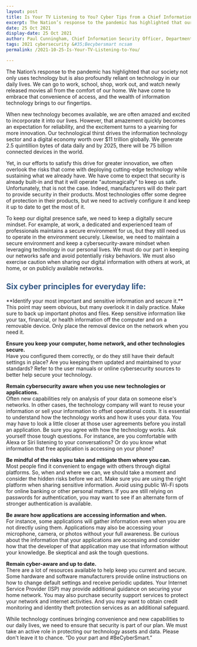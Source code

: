 ```yaml
---
layout: post
title: Is Your TV Listening to You? Cyber Tips from a Chief Information Security Officer
excerpt: The Nation’s response to the pandemic has highlighted that our society not only uses technology but is also profoundly reliant on technology in our daily lives.When new technology becomes available, we are often amazed and excited to incorporate it into our lives. However, that amazement quickly becomes an expectation for reliability, and the excitement turns to a yearning for more innovation. Yet, in our efforts to satisfy this drive for greater innovation, we often overlook the risks that come with deploying cutting-edge technology while sustaining what we already have.
date: 25 Oct 2021
display-date: 25 Oct 2021
author: Paul Cunningham, Chief Information Security Officer, Department of Veterans Affairs
tags: 2021 cybersecurity &#35;Becybersmart ncsam
permalink: /2021-10-25-Is-Your-TV-Listening-to-You/

---
```

The Nation’s response to the pandemic has highlighted that our society not only uses technology but is also profoundly reliant on technology in our daily lives. We can go to work, school, shop, work out, and watch newly released movies all from the comfort of our home. We have come to embrace that convenience of access, and the wealth of information technology brings to our fingertips.

When new technology becomes available, we are often amazed and excited to incorporate it into our lives. However, that amazement quickly becomes an expectation for reliability, and the excitement turns to a yearning for more innovation. Our technological thirst drives the information technology sector and a digital economy worth over $11 trillion globally. We generate 2.5 quintillion bytes of data daily and by 2025, there will be 75 billion connected devices in the world.

Yet, in our efforts to satisfy this drive for greater innovation, we often overlook the risks that come with deploying cutting-edge technology while sustaining what we already have. We have come to expect that security is already built-in and that it will operate "automagically" to keep us safe. Unfortunately, that is not the case. Indeed, manufacturers will do their part to provide security in their products. Most technologies offer some degree of protection in their products, but we need to actively configure it and keep it up to date to get the most of it.

To keep our digital presence safe, we need to keep a digitally secure mindset. For example, at work, a dedicated and experienced team of professionals maintains a secure environment for us, but they still need us to operate in the environment securely. Likewise, we need to maintain a secure environment and keep a cybersecurity-aware mindset when leveraging technology in our personal lives. We must do our part in keeping our networks safe and avoid potentially risky behaviors. We must also exercise caution when sharing our digital information with others at work, at home, or on publicly available networks.

<h2 style="color: #315683">Six cyber principles for everyday life:</h2>
**Identify your most important and sensitive information and secure it.**<br />
This point may seem obvious, but many overlook it in daily practice. Make sure to back up important photos and files. Keep sensitive information like your tax, financial, or health information off the computer and on a removable device. Only place the removal device on the network when you need it.

**Ensure you keep your computer, home network, and other technologies secure.**<br />
Have you configured them correctly, or do they still have their default settings in place? Are you keeping them updated and maintained to your standards? Refer to the user manuals or online cybersecurity sources to better help secure your technology.

**Remain cybersecurity aware when you use new technologies or applications.**<br />
Often new capabilities rely on analysis of your data on someone else's networks. In other cases, the technology company will want to reuse your information or sell your information to offset operational costs. It is essential to understand how the technology works and how it uses your data. You may have to look a little closer at those user agreements before you install an application. Be sure you agree with how the technology works. Ask yourself those tough questions. For instance, are you comfortable with Alexa or Siri listening to your conversations? Or do you know what information that free application is accessing on your phone?

**Be mindful of the risks you take and mitigate them where you can.**<br />
Most people find it convenient to engage with others through digital platforms. So, when and where we can, we should take a moment and consider the hidden risks before we act. Make sure you are using the right platform when sharing sensitive information. Avoid using public Wi-Fi spots for online banking or other personal matters. If you are still relying on passwords for authentication, you may want to see if an alternate form of stronger authentication is available.

**Be aware how applications are accessing information and when.**<br />
For instance, some applications will gather information even when you are not directly using them. Applications may also be accessing your microphone, camera, or photos without your full awareness. Be curious about the information that your applications are accessing and consider how that the developer of that application may use that information without your knowledge. Be skeptical and ask the tough questions.

**Remain cyber-aware and up to date.**<br />
There are a lot of resources available to help keep you current and secure. Some hardware and software manufacturers provide online instructions on how to change default settings and receive periodic updates. Your Internet Service Provider (ISP) may provide additional guidance on securing your home network. You may also purchase security support services to protect your network and internet activities. And you may want to obtain credit monitoring and identity theft protection services as an additional safeguard.

While technology continues bringing convenience and new capabilities to our daily lives, we need to ensure that security is part of our plan. We must take an active role in protecting our technology assets and data. Please don't leave it to chance. “Do your part and #BeCyberSmart.”



